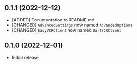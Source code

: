 ## 0.1.1 (2022-12-12)
- [ADDED] Documentation to README.md
- [CHANGED] `AdvancedSettings` now named `AdvancedOptions`
- [CHANGED] `EasyVCRClient` now named `DartVCRClient`

## 0.1.0 (2022-12-01)

- Initial release
